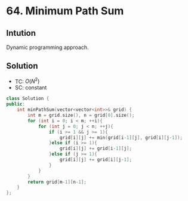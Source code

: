# 64. Minimum Path Sum

## Intution
Dynamic programming approach.

## Solution
* TC: $O(N^2)$
* SC: constant
```cpp
class Solution {
public:
    int minPathSum(vector<vector<int>>& grid) {
        int m = grid.size(), n = grid[0].size();
        for (int i = 0; i < m; ++i){
            for (int j = 0; j < n; ++j){
                if (i >= 1 && j >= 1){
                    grid[i][j] += min(grid[i-1][j], grid[i][j-1]);
                }else if (i >= 1){
                    grid[i][j] += grid[i-1][j];
                }else if (j >= 1){
                    grid[i][j] += grid[i][j-1];
                }
            }
        }
        return grid[m-1][n-1];
    }
};
```